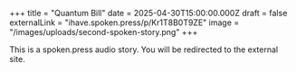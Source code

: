 +++
title = "Quantum Bill"
date = 2025-04-30T15:00:00.000Z
draft = false
externalLink = "ihave.spoken.press/p/Kr1T8B0T9ZE"
image = "/images/uploads/second-spoken-story.png"
+++

This is a spoken.press audio story. You will be redirected to the external site.